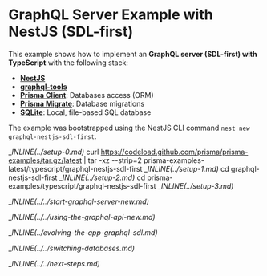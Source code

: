 # GraphQL Server Example with NestJS (SDL-first)

This example shows how to implement an **GraphQL server (SDL-first) with TypeScript** with the following stack:
- [**NestJS**](https://docs.nestjs.com/graphql/quick-start)
- [**graphql-tools**](https://www.apollographql.com/docs/graphql-tools/)
- [**Prisma Client**](https://www.prisma.io/docs/concepts/components/prisma-client): Databases access (ORM)                  
- [**Prisma Migrate**](https://www.prisma.io/docs/concepts/components/prisma-migrate): Database migrations               
- [**SQLite**](https://www.sqlite.org/index.html): Local, file-based SQL database

The example was bootstrapped using the NestJS CLI command `nest new graphql-nestjs-sdl-first`.

__INLINE(../_setup-0.md)__
curl https://codeload.github.com/prisma/prisma-examples/tar.gz/latest | tar -xz --strip=2 prisma-examples-latest/typescript/graphql-nestjs-sdl-first
__INLINE(../_setup-1.md)__
cd graphql-nestjs-sdl-first
__INLINE(../_setup-2.md)__
cd prisma-examples/typescript/graphql-nestjs-sdl-first
__INLINE(../_setup-3.md)__

__INLINE(../../_start-graphql-server-new.md)__

__INLINE(../../_using-the-graphql-api-new.md)__

__INLINE(../_evolving-the-app-graphql-sdl.md)__

__INLINE(../../_switching-databases.md)__

__INLINE(../../_next-steps.md)__
